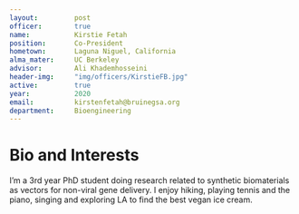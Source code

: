```yaml
---
layout:     	post
officer: 		true
name:      		Kirstie Fetah
position: 		Co-President
hometown:		Laguna Niguel, California
alma_mater: 	UC Berkeley
advisor: 		Ali Khademhosseini
header-img: 	"img/officers/KirstieFB.jpg"
active: 		true
year:  			2020
email: 			kirstenfetah@bruinegsa.org
department: 	Bioengineering
---
```


# Bio and Interests
I’m a 3rd year PhD student doing research related to synthetic biomaterials as vectors for non-viral gene delivery. I enjoy hiking, playing tennis and the piano, singing and exploring LA to find the best vegan ice cream.